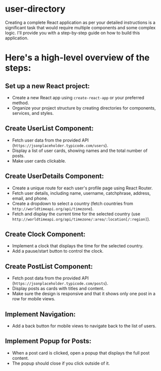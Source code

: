 # user-directory
Creating a complete React application as per your detailed instructions is a significant task that would require multiple components and some complex logic. I'll provide you with a step-by-step guide on how to build this application.

# Here's a high-level overview of the steps:

## Set up a new React project:
   - Create a new React app using `create-react-app` or your preferred method.
   - Organize your project structure by creating directories for components, services, and styles.

## Create UserList Component:
   - Fetch user data from the provided API (`https://jsonplaceholder.typicode.com/users`).
   - Display a list of user cards, showing names and the total number of posts.
   - Make user cards clickable.

##  Create UserDetails Component:
   - Create a unique route for each user's profile page using React Router.
   - Fetch user details, including name, username, catchphrase, address, email, and phone.
   - Create a dropdown to select a country (fetch countries from `http://worldtimeapi.org/api/timezone`).
   - Fetch and display the current time for the selected country (use `http://worldtimeapi.org/api/timezone/:area/:location[/:region]`).

##  Create Clock Component:
   - Implement a clock that displays the time for the selected country.
   - Add a pause/start button to control the clock.

##  Create PostList Component:
   - Fetch post data from the provided API (`https://jsonplaceholder.typicode.com/posts`).
   - Display posts as cards with titles and content.
   - Make sure the design is responsive and that it shows only one post in a row for mobile views.

##  Implement Navigation:
   - Add a back button for mobile views to navigate back to the list of users.

##  Implement Popup for Posts:
   - When a post card is clicked, open a popup that displays the full post content.
   - The popup should close if you click outside of it.
